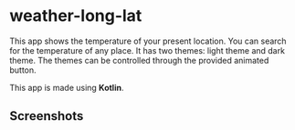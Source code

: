 # weather-long-lat
This app shows the temperature of your present location. You can search for the temperature of any place. It has two themes: light theme and dark theme. The themes can be controlled through the provided animated button.

This app is made using **Kotlin**. 

## Screenshots